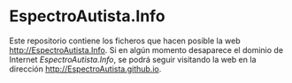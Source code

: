 # EspectroAutista.Info

Este repositorio contiene los ficheros que hacen posible la web <http://EspectroAutista.Info>.
Si en algún momento desaparece el dominio de Internet _EspectroAutista.Info_, se podrá seguir visitando
la web en la dirección <http://EspectroAutista.github.io>.

